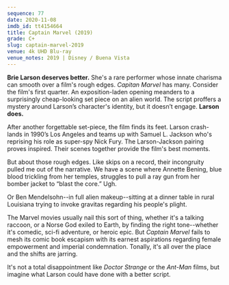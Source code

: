 ```yaml
---
sequence: 77
date: 2020-11-08
imdb_id: tt4154664
title: Captain Marvel (2019)
grade: C+
slug: captain-marvel-2019
venue: 4k UHD Blu-ray
venue_notes: 2019 | Disney / Buena Vista
---
```


**Brie Larson deserves better.** She's a rare performer whose innate charisma can smooth over a film's rough edges. _Capitan Marvel_ has many. Consider the film's first quarter. An exposition-laden opening meanders to a surprisingly cheap-looking set piece on an alien world. The script proffers a mystery around Larson’s character's identity, but it doesn’t engage. **Larson does.**

<!-- end -->

After another forgettable set-piece, the film finds its feet. Larson crash-lands in 1990’s Los Angeles and teams up with Samuel L. Jackson who's reprising his role as super-spy Nick Fury. The Larson-Jackson pairing proves inspired. Their scenes together provide the film's best moments.

But about those rough edges. Like skips on a record, their incongruity pulled me out of the narrative. We have a scene where Annette Bening, blue blood trickling from her temples, struggles to pull a ray gun from her bomber jacket to “blast the core.” Ugh.

Or Ben Mendelsohn--in full alien makeup--sitting at a dinner table in rural Louisiana trying to invoke gravitas regarding his people's plight.

The Marvel movies usually nail this sort of thing, whether it's a talking raccoon, or a Norse God exiled to Earth, by finding the right tone--whether it's comedic, sci-fi adventure, or heroic epic. But _Captain Marvel_ fails to mesh its comic book escapism with its earnest aspirations regarding female empowerment and imperial condemnation. Tonally, it's all over the place and the shifts are jarring.

It's not a total disappointment like <span data-imdb-id="tt1211837">_Doctor Strange_</span> or the <span data-imdb-id="tt0478970">_Ant-Man_</span> films, but imagine what Larson could have done with a better script.
